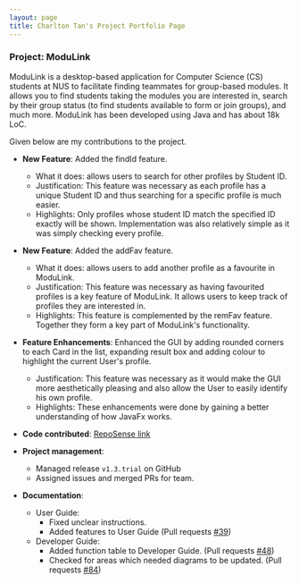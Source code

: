```yaml
---
layout: page
title: Charlton Tan's Project Portfolio Page
---
```


### Project: ModuLink

ModuLink is a desktop-based application for Computer Science (CS) students at NUS to facilitate finding teammates for group-based modules. It allows you to find students taking the modules you are interested in, search by their group status (to find students available to form or join groups), and much more. ModuLink has been developed using Java and has about 18k LoC.

Given below are my contributions to the project.

* **New Feature**: Added the findId feature.
  * What it does: allows users to search for other profiles by Student ID.
  * Justification: This feature was necessary as each profile has a unique Student ID and thus searching for a specific profile is much easier.
  * Highlights: Only profiles whose student ID match the specified ID exactly will be shown. Implementation was also relatively simple as it was simply checking every profile.

* **New Feature**: Added the addFav feature.
  * What it does: allows users to add another profile as a favourite in ModuLink.
  * Justification: This feature was necessary as having favourited profiles is a key feature of ModuLink. It allows users to keep track of profiles they are interested in.
  * Highlights: This feature is complemented by the remFav feature. Together they form a key part of ModuLink's functionality.

* **Feature Enhancements**: Enhanced the GUI by adding rounded corners to each Card in the list, expanding result box and adding colour to highlight the current User's profile.
  * Justification: This feature was necessary as it would make the GUI more aesthetically pleasing and also allow the User to easily identify his own profile.
  * Highlights: These enhancements were done by gaining a better understanding of how JavaFx works.

* **Code contributed**: [RepoSense link](https://nus-cs2103-ay2122s1.github.io/tp-dashboard/?search=charltonator&sort=groupTitle&sortWithin=title&timeframe=commit&mergegroup=&groupSelect=groupByRepos&breakdown=true&checkedFileTypes=docs~functional-code~test-code~other&since=2021-09-17)

* **Project management**:
    * Managed release `v1.3.trial` on GitHub
    * Assigned issues and merged PRs for team.

* **Documentation**:
  * User Guide:
    * Fixed unclear instructions.
    * Added features to User Guide (Pull requests [\#39](https://github.com/AY2122S1-CS2103T-W12-4/tp/pull/39))
  * Developer Guide:
    * Added function table to Developer Guide. (Pull requests [\#48](https://github.com/AY2122S1-CS2103T-W12-4/tp/pull/48))
    * Checked for areas which needed diagrams to be updated. (Pull requests [\#84](https://github.com/AY2122S1-CS2103T-W12-4/tp/pull/84))
